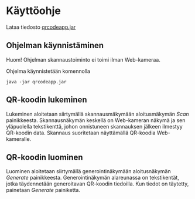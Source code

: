 # Käyttöohje

Lataa tiedosto [qrcodeapp.jar](https://github.com/r0bert1/ot-harjoitustyo/releases/tag/viikko6)

## Ohjelman käynnistäminen

Huom! Ohjelman skannaustoiminto ei toimi ilman Web-kameraa.

Ohjelma käynnistetään komennolla 

```
java -jar qrcodeapp.jar
```

## QR-koodin lukeminen

Lukeminen aloitetaan siirtymällä skannausmäkymään aloitusmäkymän _Scan_ painikkeesta. Skannausnäkymän keskellä on Web-kameran näkymä ja sen yläpuolella tekstikenttä, johon onnistuneen skannauksen jälkeen ilmestyy QR-koodin data.
Skannaus suoritetaan näyttämällä QR-koodia Web-kameralle.

## QR-koodin luominen

Luominen aloitetaan siirtymällä generointinäkymään aloitusnäkymän _Generate_ painikkeesta. Generointinäkymän alareunassa on tekstikentät, jotka täydennetään generoitavan QR-koodin tiedoilla.
Kun tiedot on täytetty, painetaan _Generate_ painiketta.

